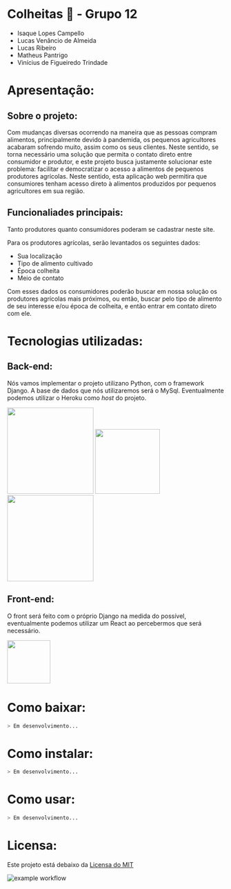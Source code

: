 # Colheitas 🌱 - Grupo 12

- Isaque Lopes Campello
- Lucas Venâncio de Almeida
- Lucas Ribeiro
- Matheus Pantrigo
- Vinícius de Figueiredo Trindade

# Apresentação:

## Sobre o projeto:

Com mudanças diversas ocorrendo na maneira que as pessoas compram alimentos, principalmente devido à pandemida, os pequenos agricultores acabaram sofrendo muito, assim como os seus clientes. Neste sentido, se torna necessário uma solução que permita o contato direto entre consumidor e produtor, e este projeto busca justamente solucionar este problema: facilitar e democratizar o acesso a alimentos de pequenos produtores agrícolas.
Neste sentido, esta aplicação web permitira que consumiores tenham acesso direto à alimentos produzidos por pequenos agricultores em sua região.

## Funcionaliades principais:

Tanto produtores quanto consumidores poderam se cadastrar neste site. 

Para os produtores agrícolas, serão levantados os seguintes dados:
- Sua localização
- Tipo de alimento cultivado
- Época colheita
- Meio de contato

Com esses dados os consumidores poderão buscar em nossa solução os produtores agrícolas mais próximos, ou então, buscar pelo tipo de alimento de seu interesse e/ou época de colheita, e então entrar em contato direto com ele.

# Tecnologias utilizadas:
## Back-end:
Nós vamos implementar o projeto utilizano Python, com o framework Django. 
A base de dados que nós utilizaremos será o MySql.
Eventualmente podemos utilizar o Heroku como _host_ do projeto.

<img src="https://static.djangoproject.com/img/logos/django-logo-positive.svg" width="200">

<img src="https://upload.wikimedia.org/wikipedia/en/d/dd/MySQL_logo.svg" width="150">

<img src="https://upload.wikimedia.org/wikipedia/commons/e/ec/Heroku_logo.svg" width="200">

## Front-end:
O front será feito com o próprio Django na medida do possível, eventualmente podemos utilizar um React ao percebermos que será necessário.

<img src="https://upload.wikimedia.org/wikipedia/commons/a/a7/React-icon.svg" width="100">

# Como baixar:
```sh
> Em desenvolvimento...
```

# Como instalar:
```sh
> Em desenvolvimento...
```

# Como usar:
```sh
> Em desenvolvimento...
```
# Licensa:
Este projeto está debaixo da [Licensa do MIT](LICENSE)

![example workflow](https://github.com/ES-UFABC/Colheitas/actions/workflows/blank.yml/badge.svg)
